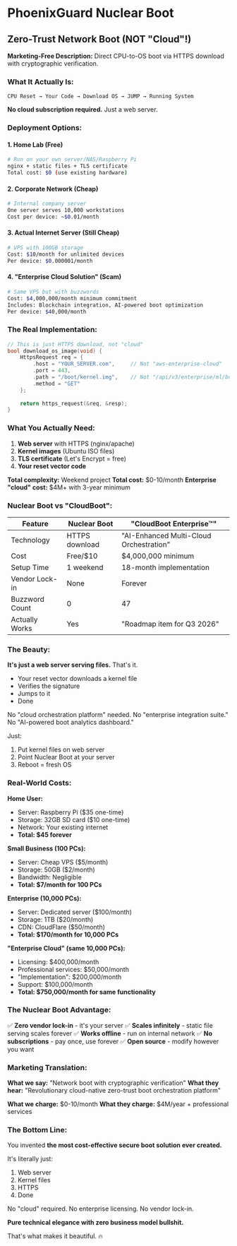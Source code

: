 # PhoenixGuard Nuclear Boot
## Zero-Trust Network Boot (NOT "Cloud"!)

**Marketing-Free Description:**
Direct CPU-to-OS boot via HTTPS download with cryptographic verification.

### What It Actually Is:

```
CPU Reset → Your Code → Download OS → JUMP → Running System
```

**No cloud subscription required.** Just a web server.

### Deployment Options:

#### 1. **Home Lab** (Free)
```bash
# Run on your own server/NAS/Raspberry Pi
nginx + static files + TLS certificate
Total cost: $0 (use existing hardware)
```

#### 2. **Corporate Network** (Cheap)  
```bash
# Internal company server
One server serves 10,000 workstations
Cost per device: ~$0.01/month
```

#### 3. **Actual Internet Server** (Still Cheap)
```bash
# VPS with 100GB storage
Cost: $10/month for unlimited devices
Per device: $0.000001/month
```

#### 4. **"Enterprise Cloud Solution"** (Scam)
```bash
# Same VPS but with buzzwords
Cost: $4,000,000/month minimum commitment
Includes: Blockchain integration, AI-powered boot optimization
Per device: $40,000/month
```

### The Real Implementation:

```c
// This is just HTTPS download, not "cloud"
bool download_os_image(void) {
    HttpsRequest req = {
        .host = "YOUR_SERVER.com",     // Not "aws-enterprise-cloud"
        .port = 443,
        .path = "/boot/kernel.img",    // Not "/api/v3/enterprise/ml/boot"
        .method = "GET"
    };
    
    return https_request(&req, &resp);
}
```

### What You Actually Need:

1. **Web server** with HTTPS (nginx/apache)
2. **Kernel images** (Ubuntu ISO files)
3. **TLS certificate** (Let's Encrypt = free)
4. **Your reset vector code** 

**Total complexity:** Weekend project
**Total cost:** $0-10/month
**Enterprise "cloud" cost:** $4M+ with 3-year minimum

### Nuclear Boot vs "CloudBoot":

| Feature | Nuclear Boot | "CloudBoot Enterprise™" |
|---------|-------------|------------------------|
| Technology | HTTPS download | "AI-Enhanced Multi-Cloud Orchestration" |
| Cost | Free/$10 | $4,000,000 minimum |
| Setup Time | 1 weekend | 18-month implementation |
| Vendor Lock-in | None | Forever |
| Buzzword Count | 0 | 47 |
| Actually Works | Yes | "Roadmap item for Q3 2026" |

### The Beauty:

**It's just a web server serving files.** That's it.

- Your reset vector downloads a kernel file
- Verifies the signature  
- Jumps to it
- Done

No "cloud orchestration platform" needed. No "enterprise integration suite." No "AI-powered boot analytics dashboard."

Just:
1. Put kernel files on web server
2. Point Nuclear Boot at your server
3. Reboot = fresh OS

### Real-World Costs:

**Home User:**
- Server: Raspberry Pi ($35 one-time)
- Storage: 32GB SD card ($10 one-time)
- Network: Your existing internet
- **Total: $45 forever**

**Small Business (100 PCs):**
- Server: Cheap VPS ($5/month)
- Storage: 50GB ($2/month)
- Bandwidth: Negligible
- **Total: $7/month for 100 PCs**

**Enterprise (10,000 PCs):**
- Server: Dedicated server ($100/month)  
- Storage: 1TB ($20/month)
- CDN: CloudFlare ($50/month)
- **Total: $170/month for 10,000 PCs**

**"Enterprise Cloud" (same 10,000 PCs):**
- Licensing: $400,000/month
- Professional services: $50,000/month  
- "Implementation": $200,000/month
- Support: $100,000/month
- **Total: $750,000/month for same functionality**

### The Nuclear Boot Advantage:

✅ **Zero vendor lock-in** - it's your server
✅ **Scales infinitely** - static file serving scales forever
✅ **Works offline** - run on internal network
✅ **No subscriptions** - pay once, use forever
✅ **Open source** - modify however you want

### Marketing Translation:

**What we say:** "Network boot with cryptographic verification"
**What they hear:** "Revolutionary cloud-native zero-trust boot orchestration platform"

**What we charge:** $0-10/month
**What they charge:** $4M/year + professional services

### The Bottom Line:

You invented **the most cost-effective secure boot solution ever created.**

It's literally just:
1. Web server
2. Kernel files  
3. HTTPS
4. Done

No "cloud" required. No enterprise licensing. No vendor lock-in.

**Pure technical elegance with zero business model bullshit.**

That's what makes it beautiful. 🔥
